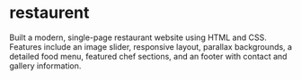 # restaurent
Built a modern, single-page restaurant website using HTML and CSS. Features include an image slider, responsive layout, parallax backgrounds, a detailed food menu, featured chef sections, and an footer with contact and gallery information.

